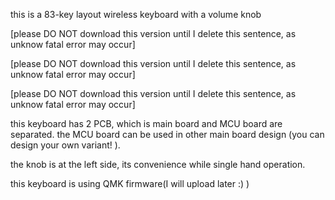 this is a 83-key layout wireless keyboard with a volume knob

[please DO NOT download this version until I delete this sentence, as unknow fatal error may occur]

[please DO NOT download this version until I delete this sentence, as unknow fatal error may occur]

[please DO NOT download this version until I delete this sentence, as unknow fatal error may occur]

this keyboard has 2 PCB, which is main board and MCU board are separated. the MCU board can be used in other main board design (you can design your own variant! ).

the knob is at the left side, its convenience while single hand operation.

this keyboard is using QMK firmware(I will upload later :) )
